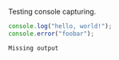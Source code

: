 Testing console capturing.

```javascript
console.log("hello, world!");
console.error("foobar");
```

```output
Missing output
```
